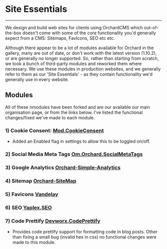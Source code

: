 
# Site Essentials
---
We design and build web sites for clients using OrchardCMS which out-of-the-box doesn't come with some of the core functionality you'd generally expect from a CMS: Sitemaps, FavIcons, SEO etc etc.

Although there appear to be a lot of modules available for Orchard in the gallery, many are out of date, or don't work with the latest version (1.10.2), or are generally no longer supported. 
So, rather than starting from scratch, we took a bunch of third-party modules and reworked them where necessary. We use these modules in production websites, and we generally refer to them as our 'Site Essentials' - as they contain functionality we'd generally use in every website.

## Modules
All of these nmodules have been forked and are our available our main organisation page, or from the links below. I've listed the functional changes/fixed we've made to each module.

### 1) Cookie Consent: [Mod.CookieConsent](https://github.com/BusinessIntegrations/Mod.CookieConsent)
- Added an Enabled flag in settings to allow this to be toggled on/off.
### 2) Social Media Meta Tags [Om.Orchard.SocialMetaTags](https://github.com/BusinessIntegrations/Om.Orchard.SocialMetaTags)
### 3) Google Analytics [Orchard-Simple-Analytics](https://github.com/BusinessIntegrations/Orchard-Simple-Analytics)
### 4) Sitemap [Orchard-SiteMap](https://github.com/BusinessIntegrations/Orchard-SiteMap)
### 5) Favicons [Vandelay](https://github.com/BusinessIntegrations/vandelay)
### 6) SEO [Yaplex.SEO](https://github.com/BusinessIntegrations/Yaplex.SEO)
### 7) Code Prettify [Devworx.CodePrettify](https://github.com/BusinessIntegrations/Devworx.CodePrettify)
- Provides code prettify support for formatting code in blog posts. Other than fixing a small bug (invalid hex in css) no functional changes were made to this module.
